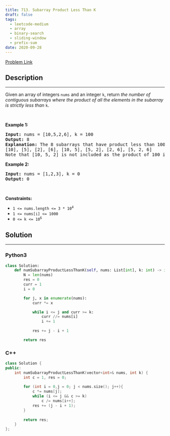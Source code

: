 ```yaml
---
title: 713. Subarray Product Less Than K
draft: false
tags: 
  - leetcode-medium
  - array
  - binary-search
  - sliding-window
  - prefix-sum
date: 2020-09-28
---
```


[Problem Link](https://leetcode.com/problems/subarray-product-less-than-k/)

## Description

---
<p>Given an array of integers <code>nums</code> and an integer <code>k</code>, return <em>the number of contiguous subarrays where the product of all the elements in the subarray is strictly less than </em><code>k</code>.</p>

<p>&nbsp;</p>
<p><strong class="example">Example 1:</strong></p>

<pre>
<strong>Input:</strong> nums = [10,5,2,6], k = 100
<strong>Output:</strong> 8
<strong>Explanation:</strong> The 8 subarrays that have product less than 100 are:
[10], [5], [2], [6], [10, 5], [5, 2], [2, 6], [5, 2, 6]
Note that [10, 5, 2] is not included as the product of 100 is not strictly less than k.
</pre>

<p><strong class="example">Example 2:</strong></p>

<pre>
<strong>Input:</strong> nums = [1,2,3], k = 0
<strong>Output:</strong> 0
</pre>

<p>&nbsp;</p>
<p><strong>Constraints:</strong></p>

<ul>
	<li><code>1 &lt;= nums.length &lt;= 3 * 10<sup>4</sup></code></li>
	<li><code>1 &lt;= nums[i] &lt;= 1000</code></li>
	<li><code>0 &lt;= k &lt;= 10<sup>6</sup></code></li>
</ul>


## Solution

---
### Python3
``` py title='subarray-product-less-than-k'
class Solution:
    def numSubarrayProductLessThanK(self, nums: List[int], k: int) -> int:
        N = len(nums)
        res = 0
        curr = 1
        i = 0

        for j, x in enumerate(nums):
            curr *= x

            while i <= j and curr >= k:
                curr //= nums[i]
                i += 1
            
            res += j - i + 1

        return res
```
### C++
``` cpp title='subarray-product-less-than-k'
class Solution {
public:
    int numSubarrayProductLessThanK(vector<int>& nums, int k) {
        int c = 1, res = 0;
        
        for (int i = 0,j = 0; j < nums.size(); j++){
            c *= nums[j];
            while (i <= j && c >= k)
                c /= nums[i++];
            res += (j - i + 1);
        }
        
        return res;
    }
};
```

